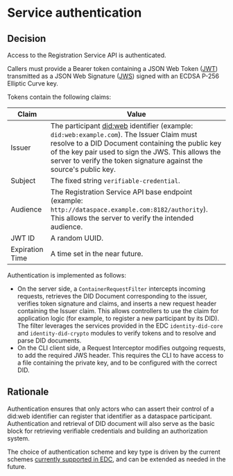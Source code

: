 # Service authentication

## Decision

Access to the Registration Service API is authenticated.

Callers must provide a Bearer token containing a JSON Web Token ([JWT](https://datatracker.ietf.org/doc/html/rfc7519)) transmitted as a JSON Web Signature ([JWS](https://www.rfc-editor.org/rfc/rfc7515)) signed with an ECDSA P-256 Elliptic Curve key.

Tokens contain the following claims:

| Claim           | Value                                                        |
| --------------- | ------------------------------------------------------------ |
| Issuer          | The participant [did:web](https://w3c-ccg.github.io/did-method-web/) identifier (example: `did:web:example.com`). The Issuer Claim must resolve to a DID Document containing the public key of the key pair used to sign the JWS. This allows the server to verify the token signature against the source's public key. |
| Subject         | The fixed string `verifiable-credential`.                    |
| Audience        | The Registration Service API base endpoint (example: `http://dataspace.example.com:8182/authority`). This allows the server to verify the intended audience. |
| JWT ID          | A random UUID.                                               |
| Expiration Time | A time set in the near future.                               |

Authentication is implemented as follows:

- On the server side, a `ContainerRequestFilter` intercepts incoming requests, retrieves the DID Document corresponding to the issuer, verifies token signature and claims, and inserts a new request header containing the Issuer claim. This allows controllers to use the claim for application logic (for example, to register a new participant by its DID).
  The filter leverages the services provided in the EDC `identity-did-core` and `identity-did-crypto` modules to verify tokens and to resolve and parse DID documents.
- On the CLI client side, a Request Interceptor modifies outgoing requests, to add the required JWS header. This requires the CLI to have access to a file containing the private key, and to be configured with the correct DID.

## Rationale

Authentication ensures that only actors who can assert their control of a did:web identifier can register that identifier as a dataspace participant. Authentication and retrieval of DID document will also serve as the basic block for retrieving verifiable credentials and building an authorization system.

The choice of authentication scheme and key type is driven by the current schemes [currently supported in EDC](https://github.com/eclipse-dataspaceconnector/DataSpaceConnector/blob/89ffb983dbdebce02e1447d2f2f5f65843f46041/docs/developer/decision-records/2022-06-19-json-web-token/README.md), and can be extended as needed in the future.

